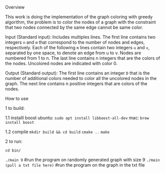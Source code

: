 Overview

This work is doing the implementation of the graph coloring with greedy algorithm, the problem is to color the nodes of a graph with the constraint that two nodes connected by the same edge cannot be same color. 

Input (Standard input): Includes multiples lines. The first line contains two integers `n` and `m` that correspond to the number of nodes and edges, respectively. Each of the following `m` lines contain two integers `u` and `v`, separated by one space, to denote an edge from u to v. Nodes are numbered from 1 to n. The last line contains n integers that are the colors of the nodes. Uncolored nodes are indicated with color 0.

Output (Standard output): The first line contains an integer `D` that is the number of additional colors needed to color all the uncolored nodes in the graph. The next line contains n positive integers that are colors of the nodes.


How to use

1 to build:

1.1 installl boost
 ubuntu: `sudo apt install libboost-all-dev`
 mac: `brew install boost`

1.2 compile
`mkdir build && cd build`
`cmake ..`
`make`


2 to run:

`cd bin/`

`./main 9`  #run the program on randomly generated graph with size 9
`./main (pull a txt file here)`  #run the program on the graph in the txt file
